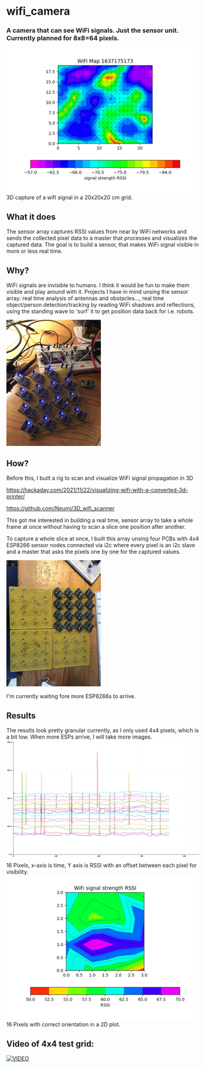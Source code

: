 # wifi_camera

### A camera that can see WiFi signals. Just the sensor unit. Currently planned for 8x8=64 pixels.

<img alt="result of a scanned 3D frame" src="/images/animation.gif">
3D capture of a wifi signal in a 20x20x20 cm grid.


## What it does
The sensor array captures RSSI values from near by WiFi networks and sends the collected pixel data to a master that processes and visualizes the captured data. The goal is to build a sensor, that makes WiFi signal visible in more or less real time.

## Why? 
WiFi signals are invisible to humans. I think it would be fun to make them visible and play around with it. Projects I have in mind unsing the sensor array: real time analysis of antennas and obstacles..., real time object/person detection/tracking by reading WiFi shadows and reflections, using the standing wave to 'surf' it to get position data back for i.e. robots.

<img alt="4x4 pixel array" src="/images/pixel_array.jpeg" width=49%>


## How?
Before this, I built a rig to scan and visualize WiFi signal propagation in 3D 

https://hackaday.com/2021/11/22/visualizing-wifi-with-a-converted-3d-printer/

https://github.com/Neumi/3D_wifi_scanner

This got me interested in building a real time, sensor array to take a whole frame at once without having to scan a slice one position after another.


To capture a whole slice at once, I built this array unsing four PCBs with 4x4 ESP8266 sensor nodes connected via i2c where every pixel is an i2c slave and a master that asks the pixels one by one for the captured values.
 
<img alt="four 4x4 pixel arrays" src="/images/pixel_array_large.jpeg" width=49%>

I'm currently waiting fore more ESP8266s to arrive.



## Results
The results look pretty granular currently, as I only used 4x4 pixels, which is a bit low. When more ESPs arrive, I will take more images.
<img alt="16 pixels" src="/images/pixelarray_capture2d.png">
16 Pixels, x-axis is time, Y axis is RSSI with an offset between each pixel for visibility.
<img alt="four 4x4 pixel arrays" src="/images/pixelarray_capture.png">
16 Pixels with correct orientation in a 2D plot. 

## Video of 4x4 test grid:
[![VIDEO](https://img.youtube.com/vi/Hjyqzx_mGRc/0.jpg)](https://www.youtube.com/shorts/Hjyqzx_mGRc)


